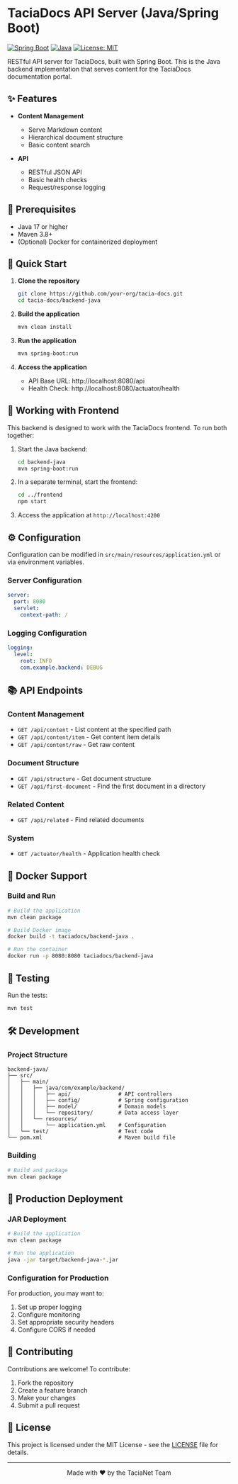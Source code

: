 # TaciaDocs API Server (Java/Spring Boot)

[![Spring Boot](https://img.shields.io/badge/Spring_Boot-6DB33F?style=for-the-badge&logo=spring&logoColor=white)](https://spring.io/projects/spring-boot)
[![Java](https://img.shields.io/badge/Java-ED8B00?style=for-the-badge&logo=openjdk&logoColor=white)](https://www.java.com/)
[![License: MIT](https://img.shields.io/badge/License-MIT-yellow.svg?style=for-the-badge)](https://opensource.org/licenses/MIT)

RESTful API server for TaciaDocs, built with Spring Boot. This is the Java backend implementation that serves content for the TaciaDocs documentation portal.

## ✨ Features

- **Content Management**
  - Serve Markdown content
  - Hierarchical document structure
  - Basic content search

- **API**
  - RESTful JSON API
  - Basic health checks
  - Request/response logging

## 🚀 Prerequisites

- Java 17 or higher
- Maven 3.8+
- (Optional) Docker for containerized deployment

## 🚀 Quick Start

1. **Clone the repository**
   ```bash
   git clone https://github.com/your-org/tacia-docs.git
   cd tacia-docs/backend-java
   ```

2. **Build the application**
   ```bash
   mvn clean install
   ```

3. **Run the application**
   ```bash
   mvn spring-boot:run
   ```

4. **Access the application**
   - API Base URL: http://localhost:8080/api
   - Health Check: http://localhost:8080/actuator/health

## 🔄 Working with Frontend

This backend is designed to work with the TaciaDocs frontend. To run both together:

1. Start the Java backend:
   ```bash
   cd backend-java
   mvn spring-boot:run
   ```

2. In a separate terminal, start the frontend:
   ```bash
   cd ../frontend
   npm start
   ```

3. Access the application at `http://localhost:4200`

## ⚙️ Configuration

Configuration can be modified in `src/main/resources/application.yml` or via environment variables.

### Server Configuration

```yaml
server:
  port: 8080
  servlet:
    context-path: /
```

### Logging Configuration

```yaml
logging:
  level:
    root: INFO
    com.example.backend: DEBUG
```

## 📚 API Endpoints

### Content Management
- `GET /api/content` - List content at the specified path
- `GET /api/content/item` - Get content item details
- `GET /api/content/raw` - Get raw content

### Document Structure
- `GET /api/structure` - Get document structure
- `GET /api/first-document` - Find the first document in a directory

### Related Content
- `GET /api/related` - Find related documents

### System
- `GET /actuator/health` - Application health check

## 🐳 Docker Support

### Build and Run

```bash
# Build the application
mvn clean package

# Build Docker image
docker build -t taciadocs/backend-java .

# Run the container
docker run -p 8080:8080 taciadocs/backend-java
```

## 🧪 Testing

Run the tests:
```bash
mvn test
```

## 🛠 Development

### Project Structure

```
backend-java/
├── src/
│   ├── main/
│   │   ├── java/com/example/backend/
│   │   │   ├── api/               # API controllers
│   │   │   ├── config/            # Spring configuration
│   │   │   ├── model/             # Domain models
│   │   │   └── repository/        # Data access layer
│   │   └── resources/
│   │       └── application.yml    # Configuration
│   └── test/                      # Test code
└── pom.xml                        # Maven build file
```

### Building

```bash
# Build and package
mvn clean package
```

## 🚀 Production Deployment

### JAR Deployment

```bash
# Build the application
mvn clean package

# Run the application
java -jar target/backend-java-*.jar
```

### Configuration for Production

For production, you may want to:
1. Set up proper logging
2. Configure monitoring
3. Set appropriate security headers
4. Configure CORS if needed

## 🤝 Contributing

Contributions are welcome! To contribute:

1. Fork the repository
2. Create a feature branch
3. Make your changes
4. Submit a pull request

## 📄 License

This project is licensed under the MIT License - see the [LICENSE](LICENSE) file for details.

---

<div align="center">
  Made with ❤️ by the TaciaNet Team
</div>
